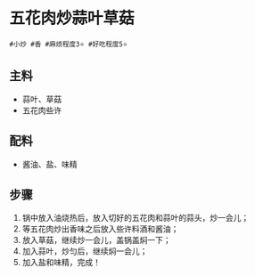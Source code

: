 # 五花肉炒蒜叶草菇

```
#小炒 #香 #麻烦程度3⭐️ #好吃程度5⭐️
```

## 主料

- 蒜叶、草菇
- 五花肉些许

## 配料

- 酱油、盐、味精

## 步骤

1. 锅中放入油烧热后，放入切好的五花肉和蒜叶的蒜头，炒一会儿；
2. 等五花肉炒出香味之后放入些许料酒和酱油；
3. 放入草菇，继续炒一会儿，盖锅盖焖一下；
4. 加入蒜叶，炒匀后，继续焖一会儿；
5. 加入盐和味精，完成！
